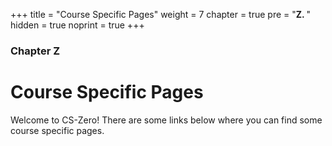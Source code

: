 +++
title = "Course Specific Pages"
weight = 7
chapter = true
pre = "<b>Z. </b>"
hidden = true
noprint = true
+++

### Chapter Z

# Course Specific Pages

Welcome to CS-Zero! There are some links below where you can find some course specific pages.
